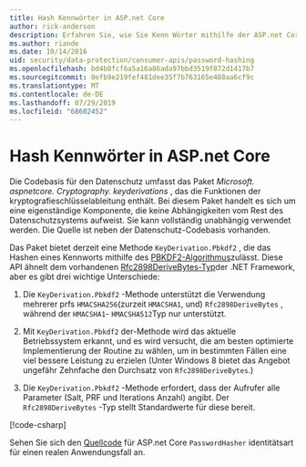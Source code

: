 ```yaml
---
title: Hash Kennwörter in ASP.net Core
author: rick-anderson
description: Erfahren Sie, wie Sie Kenn Wörter mithilfe der ASP.net Core-Datenschutz-APIs Kenn Wörtern.
ms.author: riande
ms.date: 10/14/2016
uid: security/data-protection/consumer-apis/password-hashing
ms.openlocfilehash: bd4b8fcf6a5a16a86ada97bbd3519f872d1417b7
ms.sourcegitcommit: 0efb9e219fef481dee35f7b763165e488aa6cf9c
ms.translationtype: MT
ms.contentlocale: de-DE
ms.lasthandoff: 07/29/2019
ms.locfileid: "68602452"
---
```

# <a name="hash-passwords-in-aspnet-core"></a>Hash Kennwörter in ASP.net Core

Die Codebasis für den Datenschutz umfasst das Paket *Microsoft. aspnetcore. Cryptography. keyderivations* , das die Funktionen der kryptografieschlüsselableitung enthält. Bei diesem Paket handelt es sich um eine eigenständige Komponente, die keine Abhängigkeiten vom Rest des Datenschutzsystems aufweist. Sie kann vollständig unabhängig verwendet werden. Die Quelle ist neben der Datenschutz-Codebasis vorhanden.

Das Paket bietet derzeit eine Methode `KeyDerivation.Pbkdf2` , die das Hashen eines Kennworts mithilfe des [PBKDF2-Algorithmus](https://tools.ietf.org/html/rfc2898#section-5.2)zulässt. Diese API ähnelt dem vorhandenen [Rfc2898DeriveBytes-Typ](/dotnet/api/system.security.cryptography.rfc2898derivebytes)der .NET Framework, aber es gibt drei wichtige Unterschiede:

1. Die `KeyDerivation.Pbkdf2` -Methode unterstützt die Verwendung mehrerer prfs `HMACSHA256`(zurzeit `HMACSHA1`, und) `Rfc2898DeriveBytes` , während der `HMACSHA1`- `HMACSHA512`Typ nur unterstützt.

2. Mit `KeyDerivation.Pbkdf2` der-Methode wird das aktuelle Betriebssystem erkannt, und es wird versucht, die am besten optimierte Implementierung der Routine zu wählen, um in bestimmten Fällen eine viel bessere Leistung zu erzielen (Unter Windows 8 bietet das Angebot ungefähr Zehnfache den Durchsatz von `Rfc2898DeriveBytes`.)

3. Die `KeyDerivation.Pbkdf2` -Methode erfordert, dass der Aufrufer alle Parameter (Salt, PRF und Iterations Anzahl) angibt. Der `Rfc2898DeriveBytes` -Typ stellt Standardwerte für diese bereit.

[!code-csharp[](password-hashing/samples/passwordhasher.cs)]

Sehen Sie sich den [Quellcode](https://github.com/aspnet/AspNetCore/blob/master/src/Identity/Extensions.Core/src/PasswordHasher.cs) für ASP.net Core `PasswordHasher` identitätsart für einen realen Anwendungsfall an.

